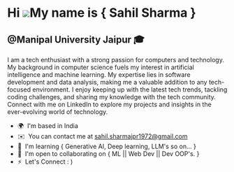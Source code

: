 Hi ![](https://user-images.githubusercontent.com/18350557/176309783-0785949b-9127-417c-8b55-ab5a4333674e.gif)My name is { Sahil Sharma }
========================================================================================================================================

@Manipal University Jaipur 🎓
-----------------------------

I am a tech enthusiast with a strong passion for computers and technology. My background in computer science fuels my interest in artificial intelligence and machine learning. My expertise lies in software development and data analysis, making me a valuable addition to any tech-focused environment. I enjoy keeping up with the latest tech trends, tackling coding challenges, and sharing my knowledge with the tech community. Connect with me on LinkedIn to explore my projects and insights in the ever-evolving world of technology.

*   🌍  I'm based in India
*   ✉️  You can contact me at [sahil.sharmajpr1972@gmail.com](mailto:sahil.sharmajpr1972@gmail.com)
*   🧠  I'm learning { Generative AI, Deep learning, LLM's so on... }
*   🤝  I'm open to collaborating on { ML || Web Dev || Dev OOP's. }
*   ⚡  Let's Connect : )
